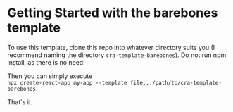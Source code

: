 # Getting Started with the barebones template

To use this template, clone this repo into whatever directory suits you (I recommend naming the directory `cra-template-barebones`). Do not run npm install, as there is no need!

Then you can simply execute  
 `npx create-react-app my-app --template file:../path/to/cra-template-barebones`

 That's it.
